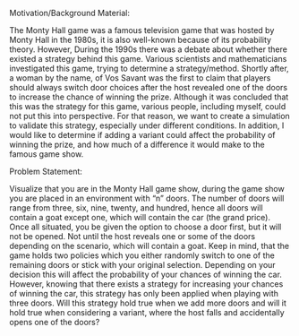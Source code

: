 Motivation/Background Material:

The Monty Hall game was a famous television game that was hosted by Monty Hall in the 1980s, it is also
well-known because of its probability theory. However, During the 1990s there was a debate about whether there
existed a strategy behind this game. Various scientists and mathematicians investigated this game, trying to
determine a strategy/method. Shortly after, a woman by the name, of Vos Savant was the first to claim that players
should always switch door choices after the host revealed one of the doors to increase the chance of winning the
prize. Although it was concluded that this was the strategy for this game, various people, including myself, could not
put this into perspective. For that reason, we want to create a simulation to validate this strategy, especially under
different conditions. In addition, I would like to determine if adding a variant could affect the probability of winning
the prize, and how much of a difference it would make to the famous game show.




Problem Statement:

Visualize that you are in the Monty Hall game show, during the game show you are placed in an
environment with “n” doors. The number of doors will range from three, six, nine, twenty, and hundred, hence all
doors will contain a goat except one, which will contain the car (the grand price). Once all situated, you be given the
option to choose a door first, but it will not be opened. Not until the host reveals one or some of the doors depending
on the scenario, which will contain a goat. Keep in mind, that the game holds two policies which you either
randomly switch to one of the remaining doors or stick with your original selection. Depending on your decision this
will affect the probability of your chances of winning the car. However, knowing that there exists a strategy for
increasing your chances of winning the car, this strategy has only been applied when playing with three doors. Will
this strategy hold true when we add more doors and will it hold true when considering a variant, where the host falls
and accidentally opens one of the doors?
